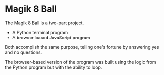 # Magik 8 Ball
The Magik 8 Ball is a two-part project. 
- A Python terminal program 
- A browser-based JavaScript program

Both accomplish the same purpose, telling one's fortune by answering yes and no questions. 

The browser-based version of the program was built using the logic from the Python program but with the ability to loop.



